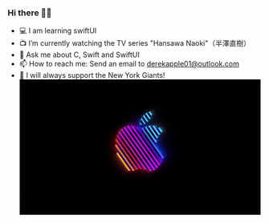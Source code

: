### Hi there 👋🏻

* 💻 I am learning swiftUI
* 📺 I’m currently watching the TV series "Hansawa Naoki"（半澤直樹）
* 💬 Ask me about C, Swift and SwiftUI 
* 📫 How to reach me: Send an email to derekapple01@outlook.com
* 🏈 I will always support the New York Giants!
![Apple](https://github.com/OrangeFlavoredDerek/OrangeFlavoredDerek/blob/master/ElasticWeepyBettong-size_restricted.gif)
